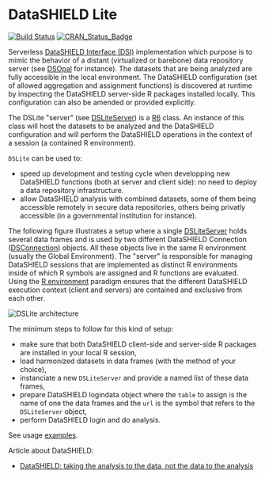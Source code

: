 # DataSHIELD Lite

[![Build Status](https://travis-ci.com/datashield/DSLite.svg?branch=master)](https://travis-ci.com/datashield/DSLite)
[![CRAN_Status_Badge](https://www.r-pkg.org/badges/version/DSLite)](https://cran.r-project.org/package=DSLite)

Serverless [DataSHIELD Interface (DSI)](https://github.com/datashield/DSI/) implementation which purpose is to mimic
the behavior of a distant (virtualized or barebone) data repository server (see [DSOpal](https://github.com/datashield/DSOpal) for instance). The
datasets that are being analyzed are fully accessible in the local environment. The DataSHIELD configuration (set of 
allowed aggregation and assignment functions) is discovered at runtime by inspecting the DataSHIELD server-side R packages
installed locally. This configuration can also be amended or provided explicitly.

The DSLite "server" (see [DSLiteServer](https://github.com/datashield/DSLite/blob/master/R/DSLiteServer.R)) is a 
[R6](https://adv-r.hadley.nz/r6.html) class. An instance of this class will host the datasets to be analyzed and the DataSHIELD
configuration and will perform the DataSHIELD operations in the context of a session (a contained R environment).

`DSLite` can be used to:

* speed up development and testing cycle when developping new DataSHIELD functions (both at server and client side): no
need to deploy a data repository infrastructure.
* allow DataSHIELD analysis with combined datasets, some of them being accessible remotely in secure data repositories, 
others being privatly accessible (in a governmental institution for instance).

The following figure illustrates a setup where a single [DSLiteServer](https://github.com/datashield/DSLite/blob/master/R/DSLiteServer.R) 
holds several data frames and is used by two different DataSHIELD Connection ([DSConnection](https://github.com/datashield/DSI)) objects. 
All these objects live in the same R environment (usually the Global Environment). The "server" is responsible for managing DataSHIELD 
sessions that are implemented as distinct R environments inside of which R symbols are assigned and R functions are evaluated. 
Using the [R environment](https://adv-r.hadley.nz/environments.html) paradigm ensures that the different DataSHIELD execution context 
(client and servers) are contained and exclusive from each other.

![DSLite architecture](https://raw.githubusercontent.com/datashield/DSLite/master/inst/images/dslite.png)

The minimum steps to follow for this kind of setup:

* make sure that both DataSHIELD client-side and server-side R packages are installed in your local R session, 
* load harmonized datasets in data frames (with the method of your choice),
* instanciate a new `DSLiteServer` and provide a named list of these data frames,
* prepare DataSHIELD logindata object where the `table` to assign is the name of one the data frames and the `url` is the symbol that refers to the `DSLiteServer` object,
* perform DataSHIELD login and do analysis.

See usage [examples](https://github.com/datashield/DSLite/tree/master/inst/examples).

Article about DataSHIELD:
* [DataSHIELD: taking the analysis to the data, not the data to the analysis](https://doi.org/10.1093/ije/dyu188)
